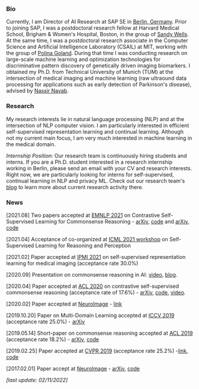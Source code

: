

### Bio  

Currently, I am Director of AI Research at SAP SE in [Berlin, Germany](https://www.google.com/maps/dir/52.5467648,13.4660096/SAP+Münzstr+15/@52.5365216,13.4064717,13z/data=!3m1!4b1!4m9!4m8!1m1!4e1!1m5!1m1!1s0x47a851e1dab74057:0xae8d4cd859f4c58a!2m2!1d13.406999!2d52.5242668).
Prior to joining SAP, I was a postdoctoral research fellow at Harvard Medical School, Brigham & Women's Hospital, Boston, in the group of [Sandy Wells](https://lmi.med.harvard.edu/people/william-wells). At the same time, I was a postdoctoral research associate in the Computer Science and Artificial Intelligence Laboratory (CSAIL) at MIT, working with the group of [Polina Goland](https://people.csail.mit.edu/polina/index.html). During that time I was conducting research on large-scale machine learning and optimization technologies for discriminative pattern discovery of genetically driven imaging biomarkers.
I obtained my Ph.D. from Technical University of Munich (TUM) at the intersection of medical imaging and machine learning (raw ultraound data processing for applications such as early detection of Parkinson's disease), advised by [Nassir Navab](http://campar.in.tum.de/Main/NassirNavab).

### Research

My research interests lie in natural language processing (NLP) and at the intersection of NLP computer vision. I am particularly interested in efficient self-supervised representation learning and continual learning. Although not my current main focus, I am very much interested in machine learning in the medical domain.

*Internship Position:* Our research team is continuously hiring students and interns. If you are a Ph.D. student interested in a research internship working in Berlin, please send an email with your CV and research interests. Right now, we are particularly looking for interns for self-supervised, continual learning in NLP and privacy ML. Check out our research team's [blog](https://medium.com/sap-machine-learning-research) to learn more about current research activity there.

### News

[2021.08] Two papers accepted at [EMNLP 2021](https://2021.emnlp.org/) on Contrastive Self-Supervised Learning for Commonsense Reasoning - [arXiv](https://arxiv.org/abs/2109.05105), [code](https://github.com/SAP-samples/emnlp2021-contrastive-refinement/) and [arXiv](https://arxiv.org/abs/2109.05108), [code](https://github.com/SAP-samples/emnlp2021-attention-contrastive-learning/)

[2021.04] Acceptance of co-organized at [ICML 2021 workshop](https://icml21ssl.github.io/index.html) on Self-Supervised Learning for Reasoning and Perception 

[2021.02] Paper accepted at [IPMI 2021](https://ipmi2021.org/) on self-supervised representation learning for medical imaging (acceptance rate 30.0%)

[2020.09] Presentation on commonsense reasoning in AI: [video](https://youtu.be/AdA6aJpxFfM?t=2457), [blog](https://medium.com/sap-machine-learning-research/common-sense-still-not-common-in-ai-9d68f431e17f?source=friends_link&sk=667a5243eba0e5c19b28941ce8bd1082).

[2020.04] Paper accepted at [ACL 2020](https://acl2020.org/) on contrastive self-supervised commonsense reasoning (acceptance rate of 17.6%) - [arXiv](https://arxiv.org/abs/2005.00669), [code](https://github.com/SAP-samples/acl2019-commonsense-reasoning), [video](http://slideslive.com/38929108).

[2020.02] Paper accepted at  [NeuroImage](https://www.journals.elsevier.com/neuroimage) - [link](https://www.sciencedirect.com/science/article/pii/S2213158220300231)

[2019.10.20] Paper on Multi-Domain Learning accepted at [ICCV 2019](http://iccv2019.thecvf.com/) (acceptance rate 25.0%) - [arXiv](https://arxiv.org/abs/1905.06242)

[2019.05.14] Short-paper on commonsense reasoning accepted at [ACL 2019](http://www.acl2019.org/EN/index.xhtml) (acceptance rate 18.2%) - [arXiv](https://arxiv.org/abs/1905.13497), [code](https://github.com/SAP-samples/acl2019-commonsense-reasoning)

[2019.02.25] Paper accepted at [CVPR 2019](http://cvpr2019.thecvf.com/) (acceptance rate 25.2%) -[link](http://openaccess.thecvf.com/content_CVPR_2019/html/Ostapenko_Learning_to_Remember_A_Synaptic_Plasticity_Driven_Framework_for_Continual_CVPR_2019_paper.html), [code](https://github.com/SAP/machine-learning-dgm)

[2017.02.01] Paper accept at [NeuroImage](https://www.journals.elsevier.com/neuroimage) - [arXiv](https://arxiv.org/abs/1702.08192), [code](https://github.com/TJKlein/DeepNAT)


*[last update: 02/11/2022]*


<style>

div.example {
  font-family: "Helvetica Neue", Helvetica, Arial, sans-serif;
}

.box {
  font: 10px sans-serif;
}

.box line,
.box rect,
.box circle {
  fill: #fff;
  stroke: #000;
  stroke-width: 1.5px;
}

.box .center {
  stroke-dasharray: 3,3;
}

.box .outlier {
  fill: none;
  stroke: #ccc;
}

</style>
<script src="http://d3js.org/d3.v3.min.js"></script>
<script src="http://bl.ocks.org/mbostock/raw/4061502/0a200ddf998aa75dfdb1ff32e16b680a15e5cb01/box.js"></script>
<script>

var margin = {top: 10, right: 50, bottom: 20, left: 50},
    width = 120 - margin.left - margin.right,
    height = 500 - margin.top - margin.bottom;

var min = Infinity,
    max = -Infinity;

var chart = d3.box()
    .whiskers(iqr(1.5))
    .width(width)
    .height(height);

d3.csv("/morley.csv", function(error, csv) {
  var data = [];

  csv.forEach(function(x) {
    var e = Math.floor(x.Expt - 1),
        r = Math.floor(x.Run - 1),
        s = Math.floor(x.Speed),
        d = data[e];
    if (!d) d = data[e] = [s];
    else d.push(s);
    if (s > max) max = s;
    if (s < min) min = s;
  });

  chart.domain([min, max]);

  var svg = d3.select("div#example").selectAll("svg")
      .data(data)
    .enter().append("svg")
      .attr("class", "box")
      .attr("width", width + margin.left + margin.right)
      .attr("height", height + margin.bottom + margin.top)
    .append("g")
      .attr("transform", "translate(" + margin.left + "," + margin.top + ")")
      .call(chart);

  setInterval(function() {
    svg.datum(randomize).call(chart.duration(1000));
  }, 2000);
});

function randomize(d) {
  if (!d.randomizer) d.randomizer = randomizer(d);
  return d.map(d.randomizer);
}

function randomizer(d) {
  var k = d3.max(d) * .02;
  return function(d) {
    return Math.max(min, Math.min(max, d + k * (Math.random() - .5)));
  };
}

// Returns a function to compute the interquartile range.
function iqr(k) {
  return function(d, i) {
    var q1 = d.quartiles[0],
        q3 = d.quartiles[2],
        iqr = (q3 - q1) * k,
        i = -1,
        j = d.length;
    while (d[++i] < q1 - iqr);
    while (d[--j] > q3 + iqr);
    return [i, j];
  };
}

</script>

<div id="example"></div>
